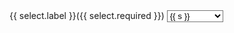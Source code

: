 <style>
.ontario-dropdown{background-color:#fff;background-image:url("/assets/imgs/ontario-material-dropdown-arrow-48px.svg");background-position:right .5rem center;background-repeat:no-repeat;background-size:2rem;padding-right:2.25rem;cursor:pointer}.ontario-dropdown::-ms-expand{display:none}.ontario-dropdown option{font-weight:normal}
</style>


<div class="ontario-form-group">
    <label class="ontario-label" for="dropdown-list-example">
        {{ select.label }}<span class="ontario-label__flag">({{ select.required }})</span>
    </label>
    <select class="ontario-input ontario-dropdown" id="dropdown-list-example" name="dropdown-list-example">
      {% for s in select.list %}
        <option value="">{{ s }}</option>
      {% endfor %}
    </select>
</div>
